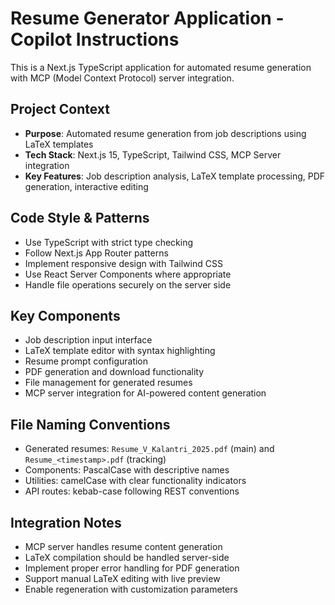 # Resume Generator Application - Copilot Instructions

<!-- Use this file to provide workspace-specific custom instructions to Copilot. For more details, visit https://code.visualstudio.com/docs/copilot/copilot-customization#_use-a-githubcopilotinstructionsmd-file -->

This is a Next.js TypeScript application for automated resume generation with MCP (Model Context Protocol) server integration.

## Project Context
- **Purpose**: Automated resume generation from job descriptions using LaTeX templates
- **Tech Stack**: Next.js 15, TypeScript, Tailwind CSS, MCP Server integration
- **Key Features**: Job description analysis, LaTeX template processing, PDF generation, interactive editing

## Code Style & Patterns
- Use TypeScript with strict type checking
- Follow Next.js App Router patterns
- Implement responsive design with Tailwind CSS
- Use React Server Components where appropriate
- Handle file operations securely on the server side

## Key Components
- Job description input interface
- LaTeX template editor with syntax highlighting
- Resume prompt configuration
- PDF generation and download functionality
- File management for generated resumes
- MCP server integration for AI-powered content generation

## File Naming Conventions
- Generated resumes: `Resume_V_Kalantri_2025.pdf` (main) and `Resume_<timestamp>.pdf` (tracking)
- Components: PascalCase with descriptive names
- Utilities: camelCase with clear functionality indicators
- API routes: kebab-case following REST conventions

## Integration Notes
- MCP server handles resume content generation
- LaTeX compilation should be handled server-side
- Implement proper error handling for PDF generation
- Support manual LaTeX editing with live preview
- Enable regeneration with customization parameters
